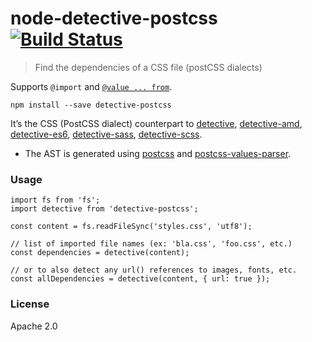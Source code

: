 node-detective-postcss [![Build Status](https://travis-ci.org/joscha/node-detective-postcss.svg?branch=master)](https://travis-ci.org/joscha/node-detective-postcss)
====================================================================================================================================================================

> Find the dependencies of a CSS file (postCSS dialects)

Supports `@import` and [`@value ... from`](https://github.com/css-modules/postcss-icss-values).

`npm install --save detective-postcss`

It’s the CSS (PostCSS dialect) counterpart to [detective](https://github.com/substack/node-detective), [detective-amd](https://github.com/mrjoelkemp/node-detective-amd), [detective-es6](https://github.com/mrjoelkemp/node-detective-es6), [detective-sass](https://github.com/mrjoelkemp/node-detective-sass), [detective-scss](https://github.com/mrjoelkemp/node-detective-scss).

-   The AST is generated using [postcss](https://github.com/postcss/postcss) and [postcss-values-parser](https://github.com/shellscape/postcss-values-parser).

### Usage

    import fs from 'fs';
    import detective from 'detective-postcss';

    const content = fs.readFileSync('styles.css', 'utf8');

    // list of imported file names (ex: 'bla.css', 'foo.css', etc.)
    const dependencies = detective(content);

    // or to also detect any url() references to images, fonts, etc.
    const allDependencies = detective(content, { url: true });

### License

Apache 2.0
